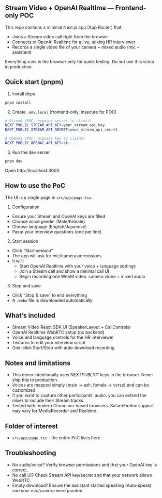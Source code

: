 ## Stream Video + OpenAI Realtime — Frontend-only POC

This repo contains a minimal Next.js app (App Router) that:

- Joins a Stream video call right from the browser
- Connects to OpenAI Realtime for a live, talking HR interviewer
- Records a single video file of your camera + mixed audio (mic + assistant)

Everything runs in the browser only for quick testing. Do not use this setup in production.

## Quick start (pnpm)

1. Install deps

```bash
pnpm install
```

2. Create `.env.local` (frontend-only, insecure for POC)

```bash
# Stream (POC: exposes secret to client)
NEXT_PUBLIC_STREAM_API_KEY=your_stream_api_key
NEXT_PUBLIC_STREAM_API_SECRET=your_stream_api_secret

# OpenAI (POC: exposes key to client)
NEXT_PUBLIC_OPENAI_API_KEY=sk-...
```

3. Run the dev server

```bash
pnpm dev
```

Open http://localhost:3000

## How to use the PoC

The UI is a single page in `src/app/page.tsx`.

1. Configuration

- Ensure your Stream and OpenAI keys are filled
- Choose voice gender (Male/Female)
- Choose language (English/Japanese)
- Paste your interview questions (one per line)

2. Start session

- Click “Start session”
- The app will ask for mic/camera permissions
- It will:
  - Start OpenAI Realtime with your voice + language settings
  - Join a Stream call and show a minimal call UI
  - Begin recording one WebM video: camera video + mixed audio

3. Stop and save

- Click “Stop & save” to end everything
- A `.webm` file is downloaded automatically

## What’s included

- Stream Video React SDK UI (SpeakerLayout + CallControls)
- OpenAI Realtime WebRTC setup (no backend)
- Voice and language controls for the HR interviewer
- Textarea to edit your interview script
- One-click Start/Stop with auto-download recording

## Notes and limitations

- This demo intentionally uses NEXT*PUBLIC*\* keys in the browser. Never ship this to production.
- Voices are mapped simply (male → ash, female → verse) and can be customized.
- If you want to capture other participants’ audio, you can extend the mixer to include their Stream tracks.
- Tested with modern Chromium-based browsers. Safari/Firefox support may vary for MediaRecorder and Realtime.

## Folder of interest

- `src/app/page.tsx` – the entire PoC lives here

## Troubleshooting

- No audio/voice? Verify browser permissions and that your OpenAI key is correct.
- No call UI? Check Stream API key/secret and that your network allows WebRTC.
- Empty download? Ensure the assistant started speaking (Auto-speak) and your mic/camera were granted.
